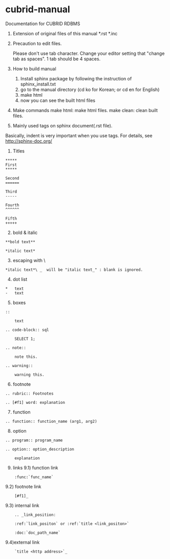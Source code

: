 # cubrid-manual
Documentation for CUBRID RDBMS

1. Extension of original files of this manual 
    *.rst
    *.inc

2. Precaution to edit files.

    Please don't use tab character. Change your editor setting that "change tab as spaces". 
    1 tab should be 4 spaces.
    
3. How to build manual

   1) Install sphinx package by following the instruction of sphinx_install.txt
   2) go to the manual directory (cd ko for Korean; or cd en for English)
   3) make html
   4) now you can see the built html files

4. Make commands
    make html: make html files.
    make clean: clean built files.

5. Mainly used tags on sphinx document(.rst file).

Basically, indent is very important when you use tags.
For details, see http://sphinx-doc.org/

1) Titles

```
*****
First
*****

Second
======

Third
-----

Fourth
^^^^^^

Fifth
+++++
```

2) bold & italic

```
**bold text**

*italic text*
```

3) escaping with \

```
*italic text*\ _  will be "italic text_" : blank is ignored.
```

4) dot list

```
*   text
-   text
```

5) boxes

```
::

    text
```

```
.. code-block:: sql

    SELECT 1;
```

```
.. note::

    note this.
```

```
.. warning::

    warning this.
```

6) footnote

```
.. rubric:: Footnotes

.. [#f1] word: explanation
```
    
7) function

```
.. function:: function_name (arg1, arg2)
```

8) option

```
.. program:: program_name

.. option:: option_description

    explanation
```

9) links
9.1) function link

```
    :func:`func_name`
```

9.2) footnote link

```
    [#f1]_
```

9.3) internal link

```
    .. _link_position:

    :ref:`link_positon` or :ref:`title <link_positon>`
    
    :doc:`doc_path_name`
```

9.4)external link

```
    `title <http address>`_
```    
